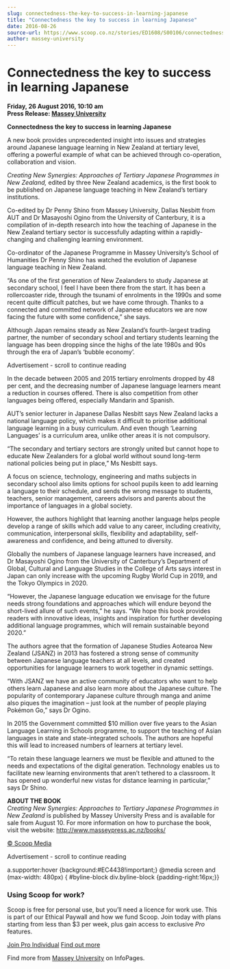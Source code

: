 ```yaml
---
slug: connectedness-the-key-to-success-in-learning-japanese
title: "Connectedness the key to success in learning Japanese"
date: 2016-08-26
source-url: https://www.scoop.co.nz/stories/ED1608/S00106/connectedness-the-key-to-success-in-learning-japanese.htm
author: massey-university
---
```

Connectedness the key to success in learning Japanese
=====================================================

**Friday, 26 August 2016, 10:10 am**  
**Press Release: [Massey University](https://info.scoop.co.nz/Massey_University)**

**Connectedness the key to success in learning Japanese**

A new book provides unprecedented insight into issues and strategies around Japanese language learning in New Zealand at tertiary level, offering a powerful example of what can be achieved through co-operation, collaboration and vision.

_Creating New Synergies: Approaches of Tertiary Japanese Programmes in New Zealand,_ edited by three New Zealand academics, is the first book to be published on Japanese language teaching in New Zealand’s tertiary institutions.

Co-edited by Dr Penny Shino from Massey University, Dallas Nesbitt from AUT and Dr Masayoshi Ogino from the University of Canterbury, it is a compilation of in-depth research into how the teaching of Japanese in the New Zealand tertiary sector is successfully adapting within a rapidly-changing and challenging learning environment.

Co-ordinator of the Japanese Programme in Massey University’s School of Humanities Dr Penny Shino has watched the evolution of Japanese language teaching in New Zealand.

“As one of the first generation of New Zealanders to study Japanese at secondary school, I feel I have been there from the start. It has been a rollercoaster ride, through the tsunami of enrolments in the 1990s and some recent quite difficult patches, but we have come through. Thanks to a connected and committed network of Japanese educators we are now facing the future with some confidence,” she says.

Although Japan remains steady as New Zealand’s fourth-largest trading partner, the number of secondary school and tertiary students learning the language has been dropping since the highs of the late 1980s and 90s through the era of Japan’s ‘bubble economy’.

Advertisement - scroll to continue reading





In the decade between 2005 and 2015 tertiary enrolments dropped by 48 per cent, and the decreasing number of Japanese language learners meant a reduction in courses offered. There is also competition from other languages being offered, especially Mandarin and Spanish.

AUT’s senior lecturer in Japanese Dallas Nesbitt says New Zealand lacks a national language policy, which makes it difficult to prioritise additional language learning in a busy curriculum. And even though ‘Learning Languages’ is a curriculum area, unlike other areas it is not compulsory.

“The secondary and tertiary sectors are strongly united but cannot hope to educate New Zealanders for a global world without sound long-term national policies being put in place,” Ms Nesbitt says.

A focus on science, technology, engineering and maths subjects in secondary school also limits options for school pupils keen to add learning a language to their schedule, and sends the wrong message to students, teachers, senior management, careers advisors and parents about the importance of languages in a global society.

However, the authors highlight that learning another language helps people develop a range of skills which add value to any career, including creativity, communication, interpersonal skills, flexibility and adaptability, self-awareness and confidence, and being attuned to diversity.

Globally the numbers of Japanese language learners have increased, and Dr Masayoshi Ogino from the University of Canterbury’s Department of Global, Cultural and Language Studies in the College of Arts says interest in Japan can only increase with the upcoming Rugby World Cup in 2019, and the Tokyo Olympics in 2020.

“However, the Japanese language education we envisage for the future needs strong foundations and approaches which will endure beyond the short-lived allure of such events,” he says. “We hope this book provides readers with innovative ideas, insights and inspiration for further developing additional language programmes, which will remain sustainable beyond 2020.”

The authors agree that the formation of Japanese Studies Aotearoa New Zealand (JSANZ) in 2013 has fostered a strong sense of community between Japanese language teachers at all levels, and created opportunities for language learners to work together in dynamic settings.

“With JSANZ we have an active community of educators who want to help others learn Japanese and also learn more about the Japanese culture. The popularity of contemporary Japanese culture through manga and anime also piques the imagination – just look at the number of people playing Pokémon Go,” says Dr Ogino.

In 2015 the Government committed $10 million over five years to the Asian Language Learning in Schools programme, to support the teaching of Asian languages in state and state-integrated schools. The authors are hopeful this will lead to increased numbers of learners at tertiary level.

“To retain these language learners we must be flexible and attuned to the needs and expectations of the digital generation. Technology enables us to facilitate new learning environments that aren’t tethered to a classroom. It has opened up wonderful new vistas for distance learning in particular,” says Dr Shino.

**ABOUT THE BOOK**  
_Creating New Synergies: Approaches to Tertiary Japanese Programmes in New Zealand_ is published by Massey University Press and is available for sale from August 10. For more information on how to purchase the book, visit the website: http://www.masseypress.ac.nz/books/

[© Scoop Media](http://www.scoop.co.nz/about/terms.html)  

Advertisement - scroll to continue reading



a.supporter:hover {background:#EC4438!important;} @media screen and (max-width: 480px) { #byline-block div.byline-block {padding-right:16px;}}

### Using Scoop for work?

Scoop is free for personal use, but you’ll need a licence for work use. This is part of our Ethical Paywall and how we fund Scoop. Join today with plans starting from less than $3 per week, plus gain access to exclusive _Pro_ features.  
  
[Join Pro Individual](https://pro.scoop.co.nz/Individual/?from=ProIn24) [Find out more](https://pro.scoop.co.nz/using-scoop-for-work/?from=ProIn24)

Find more from [Massey University](https://info.scoop.co.nz/Massey_University) on InfoPages.